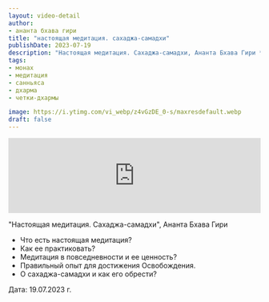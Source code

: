 ```yaml
---
layout: video-detail
author:
- ананта бхава гири
title: "настоящая медитация. сахаджа-самадхи"
publishDate: 2023-07-19
description: "Настоящая медитация. Сахаджа-самадхи, Ананта Бхава Гири * Что есть настоящая медитация? * Как ее практиковать? * Медитация в повседневности и ее ценность? * Правильный опыт для достижения Освобождения. * О сахаджа-самадхи и как его обрести?   Д"
tags: 
- монах
- медитация
- санньяса
- дхарма
- четки-дхармы

image: https://i.ytimg.com/vi_webp/z4vGzDE_0-s/maxresdefault.webp
draft: false
---
```


<iframe width="100%" src="https://www.youtube.com/embed/z4vGzDE_0-s" frameborder="0" allowfullscreen=""></iframe> 

 "Настоящая медитация. Сахаджа-самадхи", Ананта Бхава Гири

* Что есть настоящая медитация?
* Как ее практиковать?
* Медитация в повседневности и ее ценность?
* Правильный опыт для достижения Освобождения.
* О сахаджа-самадхи и как его обрести?

  
 Дата: 19.07.2023 г.

  

 